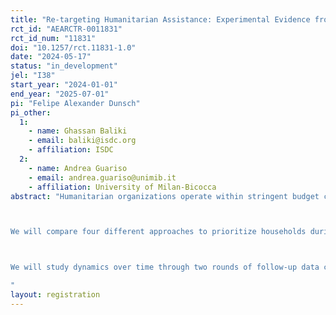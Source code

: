 ```yaml
---
title: "Re-targeting Humanitarian Assistance: Experimental Evidence from Lebanon"
rct_id: "AEARCTR-0011831"
rct_id_num: "11831"
doi: "10.1257/rct.11831-1.0"
date: "2024-05-17"
status: "in_development"
jel: "I38"
start_year: "2024-01-01"
end_year: "2025-07-01"
pi: "Felipe Alexander Dunsch"
pi_other:
  1:
    - name: Ghassan Baliki
    - email: baliki@isdc.org
    - affiliation: ISDC
  2:
    - name: Andrea Guariso
    - email: andrea.guariso@unimib.it
    - affiliation: University of Milan-Bicocca
abstract: "Humanitarian organizations operate within stringent budget constraints and regularly need to prioritize and re-prioritize their assistance, depending on needs and funding. In this study, we partner with the largest humanitarian organization in the world - the World Food Programme (WFP) - to investigate alternative approaches to prioritize assistance in the context of a scaling down of humanitarian operations. The study takes place in Lebanon, where WFP is planning to scale down its food assistance program from about 58,000 beneficiary households to about 25,000, due to resource constraints. 

We will compare four different approaches to prioritize households during this downscaling: three data-driven approaches will rely on Proxy Mean Testing (PMT) to select households according to different predicted outcomes (expenditure, food security, or a combination of the two), while the fourth targeting approach will rely on criteria identified through a survey conducted among local experts. The study will investigate how the different approaches lead to different profiles of beneficiaries and how these differences impact the effectiveness of assistance. The experimental design will moreover allow us to causally assess the impact of the (dis)continuation of food assistance itself, through the definition of comparable groups of beneficiaries and non-beneficiaries across the four different approaches (more specifically, we will assess the impact on the “marginal” households, i.e. eligible under one targeting method but not another).  

We will study dynamics over time through two rounds of follow-up data collection, and we will also take advantage of the staggered fading out of assistance (in two phases), to study how households might prepare for the end of assistance and which coping mechanisms they might adopt.  
"
layout: registration
---
```


